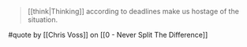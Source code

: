 > [[think|Thinking]] according to deadlines make us hostage of the situation.

#quote by [[Chris Voss]] on [[0 - Never Split The Difference]]
